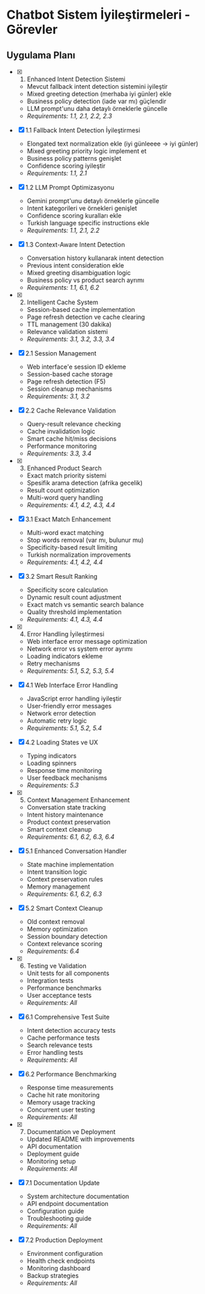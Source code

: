 # Chatbot Sistem İyileştirmeleri - Görevler

## Uygulama Planı

- [x] 1. Enhanced Intent Detection Sistemi
  - Mevcut fallback intent detection sistemini iyileştir
  - Mixed greeting detection (merhaba iyi günler) ekle
  - Business policy detection (iade var mı) güçlendir
  - LLM prompt'unu daha detaylı örneklerle güncelle
  - _Requirements: 1.1, 2.1, 2.2, 2.3_

- [x] 1.1 Fallback Intent Detection İyileştirmesi
  - Elongated text normalization ekle (iyi günleeee → iyi günler)
  - Mixed greeting priority logic implement et
  - Business policy patterns genişlet
  - Confidence scoring iyileştir
  - _Requirements: 1.1, 2.1_

- [x] 1.2 LLM Prompt Optimizasyonu
  - Gemini prompt'unu detaylı örneklerle güncelle
  - Intent kategorileri ve örnekleri genişlet
  - Confidence scoring kuralları ekle
  - Turkish language specific instructions ekle
  - _Requirements: 1.1, 2.1, 2.2_

- [x] 1.3 Context-Aware Intent Detection
  - Conversation history kullanarak intent detection
  - Previous intent consideration ekle
  - Mixed greeting disambiguation logic
  - Business policy vs product search ayrımı
  - _Requirements: 1.1, 6.1, 6.2_

- [x] 2. Intelligent Cache System
  - Session-based cache implementation
  - Page refresh detection ve cache clearing
  - TTL management (30 dakika)
  - Relevance validation sistemi
  - _Requirements: 3.1, 3.2, 3.3, 3.4_

- [x] 2.1 Session Management
  - Web interface'e session ID ekleme
  - Session-based cache storage
  - Page refresh detection (F5)
  - Session cleanup mechanisms
  - _Requirements: 3.1, 3.2_

- [x] 2.2 Cache Relevance Validation
  - Query-result relevance checking
  - Cache invalidation logic
  - Smart cache hit/miss decisions
  - Performance monitoring
  - _Requirements: 3.3, 3.4_

- [x] 3. Enhanced Product Search
  - Exact match priority sistemi
  - Spesifik arama detection (afrika gecelik)
  - Result count optimization
  - Multi-word query handling
  - _Requirements: 4.1, 4.2, 4.3, 4.4_

- [x] 3.1 Exact Match Enhancement
  - Multi-word exact matching
  - Stop words removal (var mı, bulunur mu)
  - Specificity-based result limiting
  - Turkish normalization improvements
  - _Requirements: 4.1, 4.2, 4.4_

- [x] 3.2 Smart Result Ranking
  - Specificity score calculation
  - Dynamic result count adjustment
  - Exact match vs semantic search balance
  - Quality threshold implementation
  - _Requirements: 4.1, 4.3, 4.4_

- [x] 4. Error Handling İyileştirmesi
  - Web interface error message optimization
  - Network error vs system error ayrımı
  - Loading indicators ekleme
  - Retry mechanisms
  - _Requirements: 5.1, 5.2, 5.3, 5.4_

- [x] 4.1 Web Interface Error Handling
  - JavaScript error handling iyileştir
  - User-friendly error messages
  - Network error detection
  - Automatic retry logic
  - _Requirements: 5.1, 5.2, 5.4_

- [x] 4.2 Loading States ve UX
  - Typing indicators
  - Loading spinners
  - Response time monitoring
  - User feedback mechanisms
  - _Requirements: 5.3_

- [x] 5. Context Management Enhancement
  - Conversation state tracking
  - Intent history maintenance
  - Product context preservation
  - Smart context cleanup
  - _Requirements: 6.1, 6.2, 6.3, 6.4_

- [x] 5.1 Enhanced Conversation Handler
  - State machine implementation
  - Intent transition logic
  - Context preservation rules
  - Memory management
  - _Requirements: 6.1, 6.2, 6.3_

- [x] 5.2 Smart Context Cleanup
  - Old context removal
  - Memory optimization
  - Session boundary detection
  - Context relevance scoring
  - _Requirements: 6.4_

- [x] 6. Testing ve Validation
  - Unit tests for all components
  - Integration tests
  - Performance benchmarks
  - User acceptance tests
  - _Requirements: All_

- [x] 6.1 Comprehensive Test Suite
  - Intent detection accuracy tests
  - Cache performance tests
  - Search relevance tests
  - Error handling tests
  - _Requirements: All_

- [x] 6.2 Performance Benchmarking
  - Response time measurements
  - Cache hit rate monitoring
  - Memory usage tracking
  - Concurrent user testing
  - _Requirements: All_

- [x] 7. Documentation ve Deployment
  - Updated README with improvements
  - API documentation
  - Deployment guide
  - Monitoring setup
  - _Requirements: All_

- [x] 7.1 Documentation Update
  - System architecture documentation
  - API endpoint documentation
  - Configuration guide
  - Troubleshooting guide
  - _Requirements: All_

- [x] 7.2 Production Deployment
  - Environment configuration
  - Health check endpoints
  - Monitoring dashboard
  - Backup strategies
  - _Requirements: All_